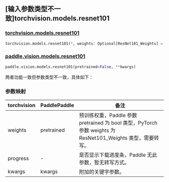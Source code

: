 ## [输入参数类型不一致]torchvision.models.resnet101

### [torchvision.models.resnet101](https://pytorch.org/vision/stable/models/generated/torchvision.models.resnet101.html)

```python
torchvision.models.resnet101(*, weights: Optional[ResNet101_Weights] = None, progress: bool = True, **kwargs: Any)
```

### [paddle.vision.models.resnet101](https://www.paddlepaddle.org.cn/documentation/docs/zh/api/paddle/vision/models/resnet101_cn.html)

```python
paddle.vision.models.resnet101(pretrained=False, **kwargs)
```

两者功能一致但参数类型不一致，具体如下：

### 参数映射

| torchvision | PaddlePaddle | 备注 |
| ----------- | ------------ | ---- |
| weights     | pretrained   | 预训练权重，Paddle 参数 pretrained 为 bool 类型，PyTorch 参数 weights 为 ResNet101_Weights 类型，需要转写。|
| progress    | -            | 是否显示下载进度条，Paddle 无此参数，暂无转写方式。|
| kwargs      | kwargs       | 附加的关键字参数。|
